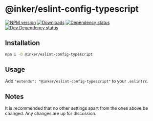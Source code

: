 # @inker/eslint-config-typescript

[![NPM version][npm-image]][npm-url] [![Downloads][downloads-image]][npm-url] [![Dependency status][david-dm-image]][david-dm-url] [![Dev Dependency status][david-dm-dev-image]][david-dm-dev-url]

## Installation

```sh
npm i -D @inker/eslint-config-typescript
```

## Usage

Add `"extends": "@inker/eslint-config-typescript"` to your `.eslintrc`.

## Notes 

It is recommended that no other settings apart from the ones above be changed. Any changes are up for discussion.

[npm-url]: https://npmjs.org/package/@inker/eslint-config-typescript
[downloads-image]: http://img.shields.io/npm/dm/@inker/eslint-config-typescript.svg
[npm-image]: http://img.shields.io/npm/v/@inker/eslint-config-typescript.svg
[david-dm-url]:https://david-dm.org/inker/@inker/eslint-config-typescript
[david-dm-image]:https://david-dm.org/inker/@inker/eslint-config-typescript.svg
[david-dm-dev-url]:https://david-dm.org/inker/@inker/eslint-config-typescript#info=devDependencies
[david-dm-dev-image]:https://david-dm.org/inker/@inker/eslint-config-typescript/dev-status.svg
